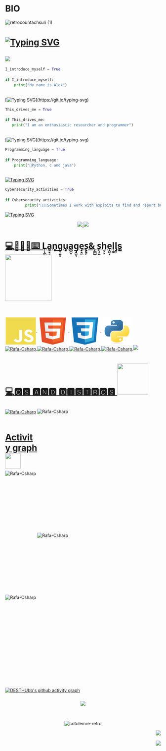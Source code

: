 <h1 align="left" color: green; >
BIO
</h1>

<div align="left">
	
![retrocountachsun (1)](https://user-images.githubusercontent.com/90658763/230962083-b259c022-aafa-428e-8c05-411b8a7703eb.gif)
	
</div>

</h1>	

<h1 align="left">
	
[![Typing SVG](https://readme-typing-svg.herokuapp.com?font=Fira+Code&weight=800&size=22&pause=1020&color=FF0600&background=0D291500&width=450&lines=%F0%9F%91%8B%F0%9D%97%AA%F0%9D%97%B2%F0%9D%97%B9%F0%9D%97%B0%F0%9D%97%BC%F0%9D%97%BA%F0%9D%97%B2+%F0%9D%98%81%F0%9D%97%BC+%F0%9D%97%97%F0%9D%97%98%F0%9D%97%A6%F0%9D%97%A7%F0%9D%97%9B%F0%9D%97%A8%F0%9D%97%AF%F0%9D%97%AF+%F0%9D%97%BD%F0%9D%97%BF%F0%9D%97%BC%F0%9D%97%B3%F0%9D%97%B6%F0%9D%97%B9%F0%9D%97%B2;%F0%9F%91%8BBienvenid%40s++al+perfil+de+%F0%9D%97%97%F0%9D%97%98%F0%9D%97%A6%F0%9D%97%A7%F0%9D%97%9B%F0%9D%97%A8%F0%9D%97%AF%F0%9D%97%AF+;%F0%9F%91%8B%E6%AC%A2%E8%BF%8E%E6%9D%A5%E5%88%B0%E7%AE%80%E4%BB%8B%F0%9D%97%97%F0%9D%97%98%F0%9D%97%A6%F0%9D%97%A7%F0%9D%97%9B%F0%9D%97%A8%F0%9D%97%AF%F0%9D%97%AF;%F0%9F%91%8B%F0%9D%97%97%F0%9D%97%98%F0%9D%97%A6%F0%9D%97%A7%F0%9D%97%9B%F0%9D%97%A8%F0%9D%97%AF%F0%9D%97%AF+%E0%A4%95%E0%A5%80+%E0%A4%AA%E0%A5%8D%E0%A4%B0%E0%A5%8B%E0%A4%AB%E0%A4%BE%E0%A4%87%E0%A4%B2+%E0%A4%AE%E0%A5%87%E0%A4%82+%E0%A4%86%E0%A4%AA%E0%A4%95%E0%A4%BE+%E0%A4%B8%E0%A5%8D%E0%A4%B5%E0%A4%BE%E0%A4%97%E0%A4%A4+%E0%A4%B9%E0%A5%88)](https://git.io/typing-svg)
	
</h1>

</div>
  <p align="left"> 
  <img src="https://profile-counter.glitch.me/ DESTHUbb/count.svg" />
	
</p>

``` python
I_introduce_myself = True

if I_introduce_myself:
    print("My name is Alex")
  
  ``` 
  
  [![Typing SVG](https://readme-typing-svg.herokuapp.com?color=00D13B&width=750&lines=>>>+My+name+is+Alex.)](https://git.io/typing-svg)
 
 ``` python
This_drives_me = True

if This_drives_me:
	print("I am an enthusiastic researcher and programmer")
	
``` 

[![Typing SVG](https://readme-typing-svg.herokuapp.com?color=00D13B&width=750&lines=>>>+I+am+an+enthusiastic,+researcher+and+programmer.)](https://git.io/typing-svg)

``` python
Programming_language = True

if Programming_language:
    print("🐲Python, c and java")
	
``` 
 
 [![Typing SVG](https://readme-typing-svg.herokuapp.com?color=00D13B&width=750&lines=>>>+🐲+Python+c++and+java)](https://git.io/typing-svg)
 
 ``` python
Cybersecurity_activities = True

if Cybersecurity_activities:
 	      print("👨🏾‍💻Sometimes I work with exploits to find and report bugs👨🏾‍💻")
```


 [![Typing SVG](https://readme-typing-svg.herokuapp.com?color=00D13B&width=750&lines=>>>+👨🏾‍💻+Sometimes+I+work+with+exploits+to+find+and+report+bugs👨🏾‍💻)](https://git.io/typing-svg)


<div align="center">
  
  <a href="https://github.com/DESTHUbb">
  <img height="200em" src="https://github-readme-stats.vercel.app/api?username=DESTHUbb&layout=compact&langs_count=7&theme=aura"/>
	  
<img height="200em" src="https://github-readme-stats.vercel.app/api/top-langs/?username=DESTHUbb&layout=compact"/>

	
	  
</div>
	
<p align='right'>

# 💻👨🏾‍💻⌨️️ L̙͕͚a͚̝͔n͓͎͜g̞͍͙u͔͙͎a̻̼͙g̡̫͔e̡̝̼s̢̢̙ ​​&̦͚̺ s̙͔͍h̫̦͓e̟͖͔l̘͚l̡̞s͉͖͎<img src="https://media.giphy.com/media/TEnXkcsHrP4YedChhA/giphy.gif" width="150" height="150" frameBorder="0" class="giphy-embed" allowFullScreen></img></p>

<p align='right'>


<div style="display: inline_block"><br>

  <img align="center" alt="Rafa-Js" height="90" width="100" src="https://raw.githubusercontent.com/devicons/devicon/master/icons/javascript/javascript-plain.svg">

  <img align="center" alt="Rafa-Ts" height="90" width="100" src="https://raw.githubusercontent.com/devicons/devicon/master/icons/html5/html5-original.svg">

  <img align="center" alt="Rafa-CSS" height="90" width="100" src="https://raw.githubusercontent.com/devicons/devicon/master/icons/css3/css3-original.svg">

  <img align="center" alt="Rafa-Python" height="90" width="100" src="https://raw.githubusercontent.com/devicons/devicon/master/icons/python/python-original.svg">
	
   <img align="center" alt="Rafa-Csharp" height="90" width="100"  src="https://cdn.jsdelivr.net/gh/devicons/devicon/icons/c/c-original.svg" />

  <img align="center" alt="Rafa-Csharp" height="90" width="100" src="https://cdn.jsdelivr.net/gh/devicons/devicon/icons/cplusplus/cplusplus-original.svg" />
    
  <img align="center" alt="Rafa-Csharp" height="90" width="100" src="https://cdn.jsdelivr.net/gh/devicons/devicon/icons/bash/bash-original.svg" />
	
  <img align="center" alt="Rafa-Csharp" height="90" width="100"  src="https://cdn.jsdelivr.net/gh/devicons/devicon/icons/ssh/ssh-original-wordmark.svg" />
  
 
	
<link rel="stylesheet" href="https://cdn.jsdelivr.net/gh/devicons/devicon@v2.15.1/devicon.min.css">

<img src="https://cdn.jsdelivr.net/gh/devicons/devicon/icons/c/c-original.svg" />


# 💻🅾🆂 🅰🅽🅳 🅳🅸🆂🆃🆁🅾🆂 <img src="https://user-images.githubusercontent.com/90658763/231512878-42d7b479-60cf-45d5-b9b6-2d3239bd10f3.gif" width="100" height="100" frameBorder="0" class="giphy-embed" allowFullScreen></img></p>

 <img  align="right" alt="Rafa-Csharp" height="200" width="400" src="https://cdn.jsdelivr.net/gh/devicons/devicon/icons/linux/linux-original.svg">
 <img  align="left" alt="Rafa-Csharp" height="200" width="400" src="https://cdn.jsdelivr.net/gh/devicons/devicon/icons/windows8/windows8-original.svg">
 <img  align="right" alt="Rafa-Csharp" height="200" width="400" src="https://cdn.jsdelivr.net/gh/devicons/devicon/icons/android/android-plain.svg">
 <img  align="left" alt="Rafa-Csharp" height="300" width="300" src="https://user-images.githubusercontent.com/90658763/231516276-c7ce2b37-7fab-4a93-8b3b-c933bd75606c.gif">
 
  <img  align="center" alt="Rafa-Csharp" height="200" width="200" src="https://user-images.githubusercontent.com/90658763/231517784-af45eea8-0116-421d-bf6d-9775d488a34f.gif">
  
 
</div></br>

#  Activity graph <img src="https://user-images.githubusercontent.com/90658763/231519284-e9f84446-1ef3-4be9-9813-303976c57317.gif" width="50" height="50" frameBorder="0" class="giphy-embed" allowFullScreen></img></p>
 [![DESTHUbb's github activity graph](https://github-readme-activity-graph.cyclic.app/graph?username=DESTHUbb&theme=chartreuse-dark)](https://github.com/ashutosh00710/github-readme-activity-graph)
	
 
<h3 align="center">
	<img align="center" src="http://github-readme-streak-stats.herokuapp.com?user=DESTHUbb&theme=midnight-purple&hide_border=true&background=#0d1117&currStreakNum=00DD24">	
</h3></br>

<div align="center">

![cotulemre-retro](https://user-images.githubusercontent.com/90658763/185743139-ff92651a-f727-4bd1-be2f-1ae318d62e98.gif)
	
<div align="right">

<a href="mailto:wagebo3208@gmail.com"><img src="https://img.shields.io/badge/-Gmail-%23333?style=for-the-badge&logo=gmail&logoColor=red" target="_white"></a>	
	

<div align="right">

<a href="https://discord.gg/Destikaa17 #0642" target="_blank"><img src="https://img.shields.io/badge/Discord-7289DA?style=for-the-badge&logo=discord&logoColor=white" target="_blank">



